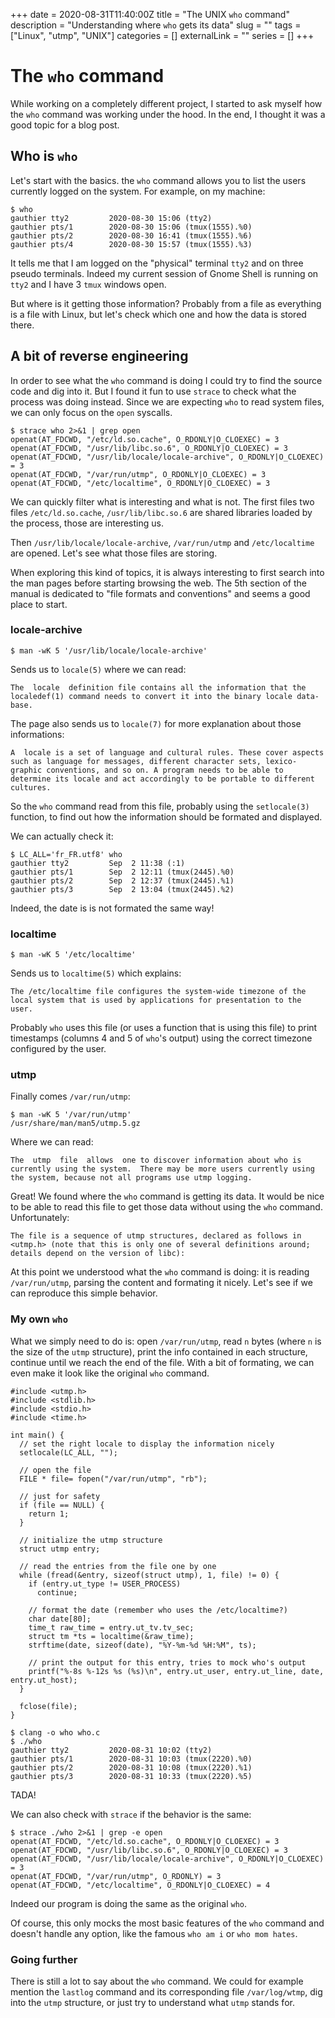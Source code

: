 +++
date = 2020-08-31T11:40:00Z
title = "The UNIX `who` command"
description = "Understanding where `who` gets its data"
slug = ""
tags = ["Linux", "utmp", "UNIX"]
categories = []
externalLink = ""
series = []
+++

# The `who` command

While working on a completely different project, I started to ask myself how the `who` command was working under the hood. In the end, I thought it was a good topic for a blog post.

## Who is `who`

Let's start with the basics.  the `who` command allows you to list the users currently logged on the system.
For example, on my machine:

```
$ who
gauthier tty2         2020-08-30 15:06 (tty2)
gauthier pts/1        2020-08-30 15:06 (tmux(1555).%0)
gauthier pts/2        2020-08-30 16:41 (tmux(1555).%6)
gauthier pts/4        2020-08-30 15:57 (tmux(1555).%3)
```
It tells me that I am logged on the "physical" terminal `tty2` and on three pseudo terminals. Indeed my current session of Gnome Shell is running on `tty2` and I have 3 `tmux` windows open.

But where is it getting those information? Probably from a file as everything is a file with Linux, but let's check which one and how the data is stored there.

## A bit of reverse engineering

In order to see what the `who` command is doing I could try to find the source code and dig into it. But I found it fun to use `strace` to check what the process was doing instead. Since we are expecting `who` to read system files, we can only focus on the `open` syscalls.

```
$ strace who 2>&1 | grep open
openat(AT_FDCWD, "/etc/ld.so.cache", O_RDONLY|O_CLOEXEC) = 3
openat(AT_FDCWD, "/usr/lib/libc.so.6", O_RDONLY|O_CLOEXEC) = 3
openat(AT_FDCWD, "/usr/lib/locale/locale-archive", O_RDONLY|O_CLOEXEC) = 3
openat(AT_FDCWD, "/var/run/utmp", O_RDONLY|O_CLOEXEC) = 3
openat(AT_FDCWD, "/etc/localtime", O_RDONLY|O_CLOEXEC) = 3
```

We can quickly filter what is interesting and what is not. The first files two files `/etc/ld.so.cache`, `/usr/lib/libc.so.6` are shared libraries loaded by the process, those are interesting us.

Then `/usr/lib/locale/locale-archive`, `/var/run/utmp` and `/etc/localtime` are opened. Let's see what those files are storing.

When exploring this kind of topics, it is always interesting to first search into the man pages before starting browsing the web. The 5th section of the manual is dedicated to "file formats and conventions" and seems a good place to start.

### locale-archive

```
$ man -wK 5 '/usr/lib/locale/locale-archive'
```

Sends us to `locale(5)` where we can read:
```
The  locale  definition file contains all the information that the localedef(1) command needs to convert it into the binary locale data‐base.
```

The page also sends us to `locale(7)` for more explanation about those informations:
```
A  locale is a set of language and cultural rules. These cover aspects such as language for messages, different character sets, lexico‐graphic conventions, and so on. A program needs to be able to determine its locale and act accordingly to be portable to different cultures.
```

So the `who` command read from this file, probably using the `setlocale(3)` function, to find out how the information should be formated and displayed.

We can actually check it:
```
$ LC_ALL='fr_FR.utf8' who
gauthier tty2         Sep  2 11:38 (:1)
gauthier pts/1        Sep  2 12:11 (tmux(2445).%0)
gauthier pts/2        Sep  2 12:37 (tmux(2445).%1)
gauthier pts/3        Sep  2 13:04 (tmux(2445).%2)
```

Indeed, the date is is not formated the same way!

### localtime

```
$ man -wK 5 '/etc/localtime'
```

Sends us to `localtime(5)` which explains:

```
The /etc/localtime file configures the system-wide timezone of the local system that is used by applications for presentation to the user.
```

Probably `who` uses this file (or uses a function that is using this file) to print timestamps (columns 4 and 5 of `who`'s output) using the correct timezone configured by the user.

### utmp

Finally comes `/var/run/utmp`:

```
$ man -wK 5 '/var/run/utmp'
/usr/share/man/man5/utmp.5.gz
```

Where we can read:

```
The  utmp  file  allows  one to discover information about who is currently using the system.  There may be more users currently using the system, because not all programs use utmp logging.
```

Great! We found where the `who` command is getting its data. It would be nice to be able to read this file to get those data without using the `who` command. Unfortunately:

```
The file is a sequence of utmp structures, declared as follows in <utmp.h> (note that this is only one of several definitions around; details depend on the version of libc):
```

At this point we understood what the `who` command is doing: it is reading `/var/run/utmp`, parsing the content and formating it nicely. Let's see if we can reproduce this simple behavior.

### My own `who`

What we simply need to do is: open `/var/run/utmp`, read `n` bytes (where `n` is the size of the `utmp` structure), print the info contained in each structure, continue until we reach the end of the file. With a bit of formating, we can even make it look like the original `who` command.

```
#include <utmp.h>
#include <stdlib.h>
#include <stdio.h>
#include <time.h>

int main() {
  // set the right locale to display the information nicely
  setlocale(LC_ALL, "");

  // open the file
  FILE * file= fopen("/var/run/utmp", "rb");

  // just for safety
  if (file == NULL) {
    return 1;
  }

  // initialize the utmp structure
  struct utmp entry;

  // read the entries from the file one by one
  while (fread(&entry, sizeof(struct utmp), 1, file) != 0) {
    if (entry.ut_type != USER_PROCESS)
      continue;

    // format the date (remember who uses the /etc/localtime?)
    char date[80];
    time_t raw_time = entry.ut_tv.tv_sec;
    struct tm *ts = localtime(&raw_time);
    strftime(date, sizeof(date), "%Y-%m-%d %H:%M", ts);

    // print the output for this entry, tries to mock who's output
    printf("%-8s %-12s %s (%s)\n", entry.ut_user, entry.ut_line, date, entry.ut_host);
  }

  fclose(file);
}
```

```
$ clang -o who who.c
$ ./who
gauthier tty2         2020-08-31 10:02 (tty2)
gauthier pts/1        2020-08-31 10:03 (tmux(2220).%0)
gauthier pts/2        2020-08-31 10:08 (tmux(2220).%1)
gauthier pts/3        2020-08-31 10:33 (tmux(2220).%5)
```

TADA!

We can also check with `strace` if the behavior is the same:
```
$ strace ./who 2>&1 | grep -e open
openat(AT_FDCWD, "/etc/ld.so.cache", O_RDONLY|O_CLOEXEC) = 3
openat(AT_FDCWD, "/usr/lib/libc.so.6", O_RDONLY|O_CLOEXEC) = 3
openat(AT_FDCWD, "/usr/lib/locale/locale-archive", O_RDONLY|O_CLOEXEC) = 3
openat(AT_FDCWD, "/var/run/utmp", O_RDONLY) = 3
openat(AT_FDCWD, "/etc/localtime", O_RDONLY|O_CLOEXEC) = 4
```

Indeed our program is doing the same as the original `who`.

Of course, this only mocks the most basic features of the `who` command and doesn't handle any option, like the famous `who am i` or `who mom hates`.

### Going further

There is still a lot to say about the `who` command. We could for example mention the `lastlog` command and its corresponding file `/var/log/wtmp`, dig into the `utmp` structure, or just try to understand what `utmp` stands for.
